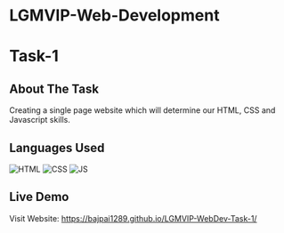 # LGMVIP-Web-Development

# Task-1 

## About The Task
Creating a single page website which will determine our HTML, CSS and Javascript skills.

## Languages Used

![HTML](https://img.shields.io/badge/html5%20-%23E34F26.svg?&style=for-the-badge&logo=html5&logoColor=white)
![CSS](https://img.shields.io/badge/css3%20-%231572B6.svg?&style=for-the-badge&logo=css3&logoColor=white)
![JS](https://img.shields.io/badge/javascript%20-%23323330.svg?&style=for-the-badge&logo=javascript&logoColor=%23F7DF1E)

## Live Demo

Visit Website: https://bajpai1289.github.io/LGMVIP-WebDev-Task-1/
